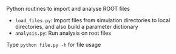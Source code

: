 Python routines to import and analyse ROOT files

* `load_files.py`: Import files from simulation directories to local directories, and also build a parameter dictionary
* `analysis.py`: Run analysis on root files

Type `python file.py -h` for file usage
